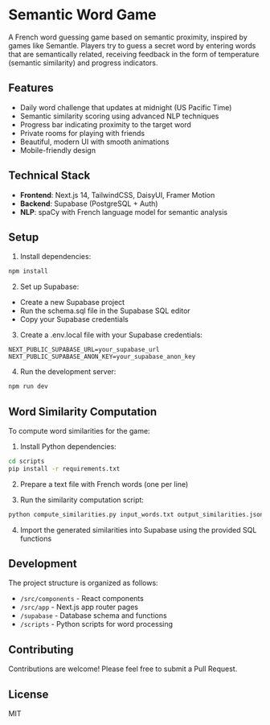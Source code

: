# Semantic Word Game

A French word guessing game based on semantic proximity, inspired by games like Semantle. Players try to guess a secret word by entering words that are semantically related, receiving feedback in the form of temperature (semantic similarity) and progress indicators.

## Features

- Daily word challenge that updates at midnight (US Pacific Time)
- Semantic similarity scoring using advanced NLP techniques
- Progress bar indicating proximity to the target word
- Private rooms for playing with friends
- Beautiful, modern UI with smooth animations
- Mobile-friendly design

## Technical Stack

- **Frontend**: Next.js 14, TailwindCSS, DaisyUI, Framer Motion
- **Backend**: Supabase (PostgreSQL + Auth)
- **NLP**: spaCy with French language model for semantic analysis

## Setup

1. Install dependencies:
```bash
npm install
```

2. Set up Supabase:
- Create a new Supabase project
- Run the schema.sql file in the Supabase SQL editor
- Copy your Supabase credentials

3. Create a .env.local file with your Supabase credentials:
```env
NEXT_PUBLIC_SUPABASE_URL=your_supabase_url
NEXT_PUBLIC_SUPABASE_ANON_KEY=your_supabase_anon_key
```

4. Run the development server:
```bash
npm run dev
```

## Word Similarity Computation

To compute word similarities for the game:

1. Install Python dependencies:
```bash
cd scripts
pip install -r requirements.txt
```

2. Prepare a text file with French words (one per line)

3. Run the similarity computation script:
```bash
python compute_similarities.py input_words.txt output_similarities.json
```

4. Import the generated similarities into Supabase using the provided SQL functions

## Development

The project structure is organized as follows:

- `/src/components` - React components
- `/src/app` - Next.js app router pages
- `/supabase` - Database schema and functions
- `/scripts` - Python scripts for word processing

## Contributing

Contributions are welcome! Please feel free to submit a Pull Request.

## License

MIT
